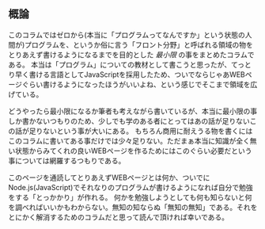 ## 概論

このコラムではゼロから(本当に「プログラムってなんですか」という状態の人間が)プログラムを、というか俗に言う「フロント分野」と呼ばれる領域の物をとりあえず書けるようになるまでを目的とした *最小限* の事をまとめたコラムである。
本当は「プログラム」についての教材として書こうと思ったが、てっとり早く書ける言語としてJavaScriptを採用したため、ついでならじゃあWEBページぐらい書けるようになったほうがいいよね、という感じでそこまで領域を広げている。

どうやったら最小限になるか筆者も考えながら書いているが、本当に最小限の事しか書かないつもりのため、少しでも学のある者にとってはあの話が足りないこの話が足りないという事が大いにある。
もちろん商用に耐えうる物を書くにはこのコラムに書いてある事だけでは少々足りない。ただまぁ本当に知識が全く無い状態からみてくれの良いWEBページを作るためにはこのぐらい必要だという事については網羅するつもりである。

このページを通読してとりあえずWEBページとは何か、ついでにNode.js(JavaScript)でそれなりのプログラムが書けるようになれば自分で勉強をする「とっかかり」が作れる。
何かを勉強しようとしても何も知らないと何を調べればいいかもわからない。無知の知ならぬ「無知の無知」である。それをとにかく解消するためのコラムだと思って読んで頂ければ幸いである。
